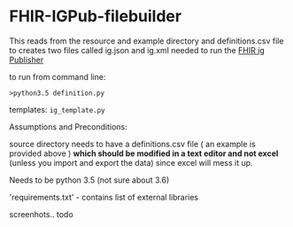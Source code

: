 # FHIR-IGPub-filebuilder

This reads from the resource and example directory and definitions.csv file to creates two files called ig.json and ig.xml needed to run the [FHIR ig Publisher](http://wiki.hl7.org/index.php?title=IG_Publisher_Documentation)

to run from command line:

`>python3.5 definition.py`

templates: `ig_template.py`

Assumptions and Preconditions:

source directory needs to have a definitions.csv file ( an example is provided above )  **which should be modified in a text editor and not excel** (unless you import and export the data) since excel will mess it up.


Needs to be python 3.5 (not sure about 3.6)

'requirements.txt' - contains list of external libraries

screenhots.. todo
